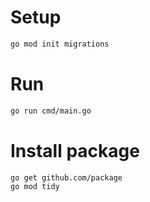 # Setup

```bash
go mod init migrations
```

# Run

```bash
go run cmd/main.go
```

# Install package

```
go get github.com/package
go mod tidy
```
